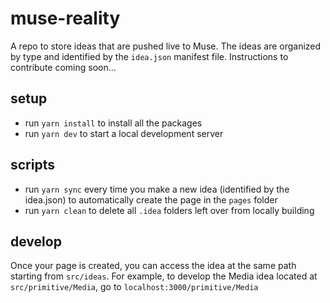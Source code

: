 # muse-reality
A repo to store ideas that are pushed live to Muse. The ideas are organized by type and identified by the `idea.json` manifest file. Instructions to contribute coming soon...

## setup

- run `yarn install` to install all the packages
- run `yarn dev` to start a local development server

## scripts

- run `yarn sync` every time you make a new idea (identified by the idea.json) to automatically create the page in the `pages` folder
- run `yarn clean` to delete all `.idea` folders left over from locally building

## develop

Once your page is created, you can access the idea at the same path starting from `src/ideas`. For example, to develop the Media idea located at `src/primitive/Media`, go to `localhost:3000/primitive/Media` 